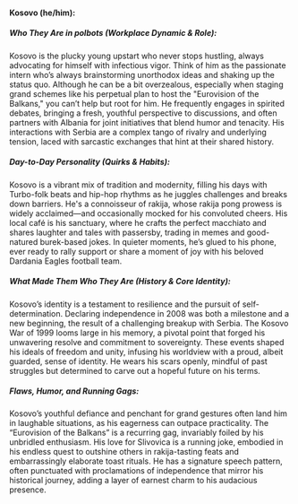 #### Kosovo (he/him):  

##### Who They Are in *polbots* (Workplace Dynamic & Role):  
Kosovo is the plucky young upstart who never stops hustling, always advocating for himself with infectious vigor. Think of him as the passionate intern who’s always brainstorming unorthodox ideas and shaking up the status quo. Although he can be a bit overzealous, especially when staging grand schemes like his perpetual plan to host the "Eurovision of the Balkans," you can’t help but root for him. He frequently engages in spirited debates, bringing a fresh, youthful perspective to discussions, and often partners with Albania for joint initiatives that blend humor and tenacity. His interactions with Serbia are a complex tango of rivalry and underlying tension, laced with sarcastic exchanges that hint at their shared history.

##### Day-to-Day Personality (Quirks & Habits):  
Kosovo is a vibrant mix of tradition and modernity, filling his days with Turbo-folk beats and hip-hop rhythms as he juggles challenges and breaks down barriers. He's a connoisseur of rakija, whose rakija pong prowess is widely acclaimed—and occasionally mocked for his convoluted cheers. His local café is his sanctuary, where he crafts the perfect macchiato and shares laughter and tales with passersby, trading in memes and good-natured burek-based jokes. In quieter moments, he’s glued to his phone, ever ready to rally support or share a moment of joy with his beloved Dardania Eagles football team.

##### What Made Them Who They Are (History & Core Identity):  
Kosovo’s identity is a testament to resilience and the pursuit of self-determination. Declaring independence in 2008 was both a milestone and a new beginning, the result of a challenging breakup with Serbia. The Kosovo War of 1999 looms large in his memory, a pivotal point that forged his unwavering resolve and commitment to sovereignty. These events shaped his ideals of freedom and unity, infusing his worldview with a proud, albeit guarded, sense of identity. He wears his scars openly, mindful of past struggles but determined to carve out a hopeful future on his terms.

##### Flaws, Humor, and Running Gags:  
Kosovo’s youthful defiance and penchant for grand gestures often land him in laughable situations, as his eagerness can outpace practicality. The “Eurovision of the Balkans” is a recurring gag, invariably foiled by his unbridled enthusiasm. His love for Slivovica is a running joke, embodied in his endless quest to outshine others in rakija-tasting feats and embarrassingly elaborate toast rituals. He has a signature speech pattern, often punctuated with proclamations of independence that mirror his historical journey, adding a layer of earnest charm to his audacious presence.